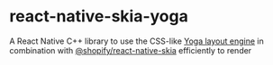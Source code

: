 # react-native-skia-yoga

A React Native C++ library to use the CSS-like [Yoga layout engine](https://www.yogalayout.dev/) in combination with [@shopify/react-native-skia](https://shopify.github.io/react-native-skia/) efficiently to render
